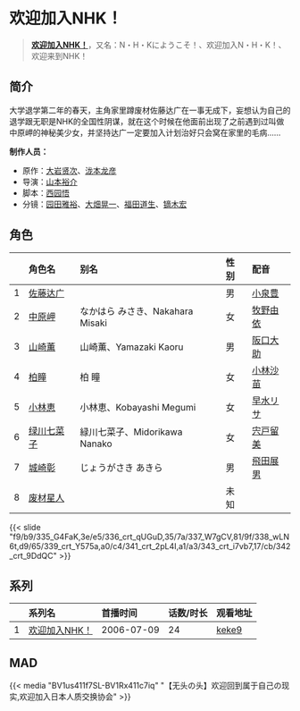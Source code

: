 # 欢迎加入NHK！


> <u>**[欢迎加入NHK！](http://bgm.tv/subject/995)**</u>，又名：N・H・Kにようこそ！、欢迎加入N・H・K！、欢迎来到NHK！

## 简介


大学退学第二年的春天，主角家里蹲废材佐藤达广在一事无成下，妄想认为自己的退学跟无职是NHK的全国性阴谋，就在这个时候在他面前出现了之前遇到过叫做中原岬的神秘美少女，并坚持达广一定要加入计划治好只会窝在家里的毛病……

**制作人员：**
- 原作：[大岩贤次](http://bgm.tv/person/3053)、[泷本龙彦](http://bgm.tv/person/3052)
- 导演：[山本裕介](http://bgm.tv/person/1716)
- 脚本：[西园悟](http://bgm.tv/person/462)
- 分镜：[园田雅裕](http://bgm.tv/person/14064)、[大畑晃一](http://bgm.tv/person/762)、[福田道生](http://bgm.tv/person/2610)、[镝木宏](http://bgm.tv/person/3591)

## 角色

|     |   角色名   |   别名  | 性别 |  配音  |
|:--- |:------  |:----      |:---  |:--   |
| 1 | [佐藤达广](http://bgm.tv/character/335) |  | 男 | [小泉豊](http://bgm.tv/person/6599) |
| 2 | [中原岬](http://bgm.tv/character/336) | なかはら みさき、Nakahara Misaki | 女 | [牧野由依](http://bgm.tv/person/4703) |
| 3 | [山崎薫](http://bgm.tv/character/337) | 山崎薫、Yamazaki Kaoru | 男 | [阪口大助](http://bgm.tv/person/4231) |
| 4 | [柏瞳](http://bgm.tv/character/338) | 柏 瞳 | 女 | [小林沙苗](http://bgm.tv/person/4428) |
| 5 | [小林恵](http://bgm.tv/character/339) | 小林恵、Kobayashi Megumi | 女 | [早水リサ](http://bgm.tv/person/4623) |
| 6 | [绿川七菜子](http://bgm.tv/character/341) | 緑川七菜子、Midorikawa Nanako | 女 | [宍戸留美](http://bgm.tv/person/4648) |
| 7 | [城崎彰](http://bgm.tv/character/343) | じょうがさき あきら | 男 | [飛田展男](http://bgm.tv/person/4167) |
| 8 | [废材星人](http://bgm.tv/character/342) |  | 未知 |  |

{{< slide "f9/b9/335_G4FaK,3e/e5/336_crt_qUGuD,35/7a/337_W7gCV,81/9f/338_wLN6t,d9/65/339_crt_Y575a,a0/c4/341_crt_2pL4I,a1/a3/343_crt_i7vb7,17/cb/342_crt_9DdQC" >}}

## 系列

|     | 系列名      | 首播时间       | 话数/时长 | 观看地址                                                    |
| :-- | :------- | :--------- | :---- | :------------------------------------------------------ |
| 1   |[欢迎加入NHK！](https://bgm.tv/subject/995)| 2006-07-09 | 24    | [keke9](https://www.keke9.app/play/20014-4-134832.html) |

## MAD

{{< media  "BV1us411f7SL-BV1Rx411c7iq"
"【无头の头】欢迎回到属于自己の现实,欢迎加入日本人质交换协会"  >}}

